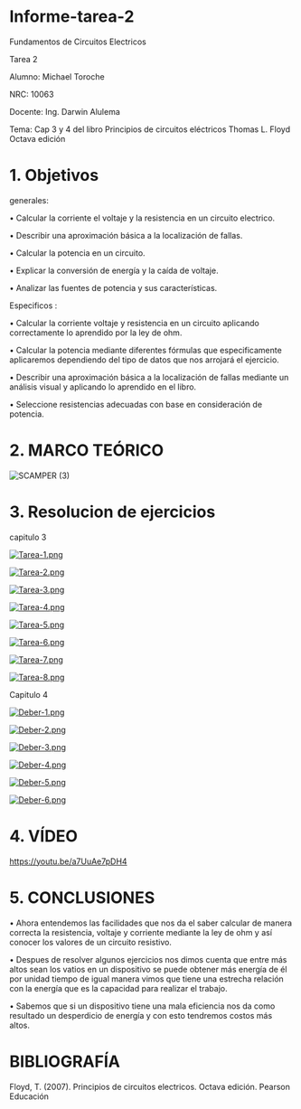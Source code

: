 # Informe-tarea-2
Fundamentos de Circuitos Electricos

Tarea 2

Alumno: Michael Toroche

NRC: 10063

Docente: Ing. Darwin Alulema

Tema: Cap 3 y 4 del libro Principios de circuitos eléctricos Thomas L. Floyd Octava edición

# 1. Objetivos
generales:

• Calcular la corriente el voltaje y la resistencia en un circuito electrico.

• Describir una aproximación básica a la localización de fallas.

• Calcular la potencia en un circuito.

• Explicar la conversión de energía y la caída de voltaje.

• Analizar las fuentes de potencia y sus características.

Especificos :

• Calcular la corriente voltaje y resistencia en un circuito aplicando correctamente lo aprendido por la ley de ohm.

• Calcular la potencia mediante diferentes fórmulas que especificamente aplicaremos dependiendo del tipo de datos que nos arrojará el ejercicio.

• Describir una aproximación básica a la localización de fallas mediante un análisis visual y aplicando lo aprendido en el libro.

• Seleccione resistencias adecuadas con base en consideración de potencia.

# 2. MARCO TEÓRICO

![SCAMPER (3)](https://user-images.githubusercontent.com/116761073/202788145-fc5fa2dc-6e59-44a7-b1b5-6715351f8f9c.jpg)


# 3. Resolucion de ejercicios

capitulo 3

[![Tarea-1.png](https://i.postimg.cc/kXS3qhQr/Tarea-1.png)](https://postimg.cc/VdzHFgZ4)

[![Tarea-2.png](https://i.postimg.cc/vBTkjPYN/Tarea-2.png)](https://postimg.cc/nj839GQ4)

[![Tarea-3.png](https://i.postimg.cc/bdc5ZpQ7/Tarea-3.png)](https://postimg.cc/bSggMXVg)

[![Tarea-4.png](https://i.postimg.cc/dtGs40ST/Tarea-4.png)](https://postimg.cc/kBXP57Cn)

[![Tarea-5.png](https://i.postimg.cc/jjSRx4qz/Tarea-5.png)](https://postimg.cc/dhpbndy1)

[![Tarea-6.png](https://i.postimg.cc/fTCFznVr/Tarea-6.png)](https://postimg.cc/xckg5Zyv)

[![Tarea-7.png](https://i.postimg.cc/Qx84n4fk/Tarea-7.png)](https://postimg.cc/V5hWJRQd)

[![Tarea-8.png](https://i.postimg.cc/nh53rHp0/Tarea-8.png)](https://postimg.cc/7533QrC2)

Capitulo 4

[![Deber-1.png](https://i.postimg.cc/vmYm0FCt/Deber-1.png)](https://postimg.cc/LJWRs79J)

[![Deber-2.png](https://i.postimg.cc/nhkmFkJT/Deber-2.png)](https://postimg.cc/Jss0KjtB)

[![Deber-3.png](https://i.postimg.cc/6p97mvvZ/Deber-3.png)](https://postimg.cc/VdVLS54s)

[![Deber-4.png](https://i.postimg.cc/fTWD4j8M/Deber-4.png)](https://postimg.cc/rzHvxW6H)

[![Deber-5.png](https://i.postimg.cc/C1HTXzDZ/Deber-5.png)](https://postimg.cc/Vr6VbsK1)

[![Deber-6.png](https://i.postimg.cc/0j234ZP3/Deber-6.png)](https://postimg.cc/N9Sp96y7)

# 4. VÍDEO
https://youtu.be/a7UuAe7pDH4

# 5. CONCLUSIONES

• Ahora entendemos las facilidades que nos da el saber calcular de manera correcta la resistencia, voltaje y corriente mediante la ley de ohm y así conocer los valores de un circuito resistivo.

• Despues de resolver algunos ejercicios nos dimos cuenta que entre más altos sean los vatios en un dispositivo se puede obtener más energía de él por unidad tiempo de igual manera vimos que tiene una estrecha relación con la energía que es la capacidad para realizar el trabajo.

• Sabemos que si un dispositivo tiene una mala eficiencia nos da como resultado un desperdicio de energía y con esto tendremos costos más altos.

# BIBLIOGRAFÍA

Floyd, T. (2007). Principios de circuitos electricos. Octava edición. Pearson Educación

